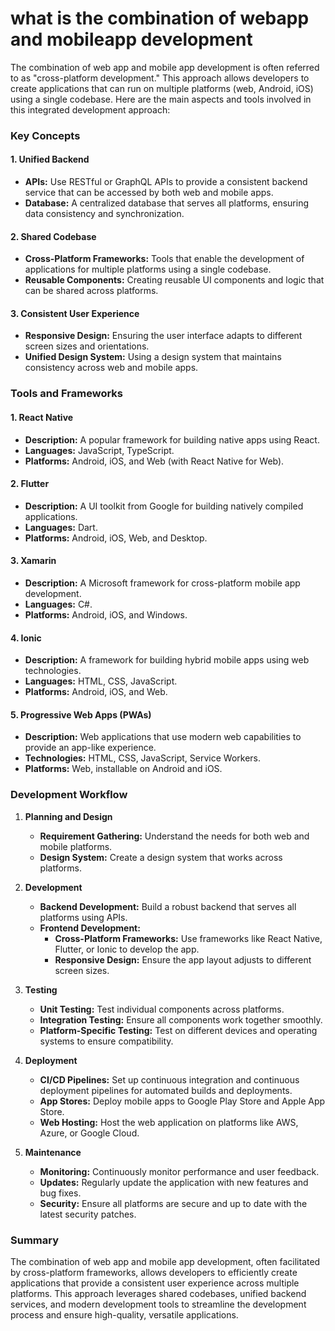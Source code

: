 # what is the combination of webapp and mobileapp development

The combination of web app and mobile app development is often referred to as "cross-platform development." This approach allows developers to create applications that can run on multiple platforms (web, Android, iOS) using a single codebase. Here are the main aspects and tools involved in this integrated development approach:

### Key Concepts

#### 1. **Unified Backend**
- **APIs:** Use RESTful or GraphQL APIs to provide a consistent backend service that can be accessed by both web and mobile apps.
- **Database:** A centralized database that serves all platforms, ensuring data consistency and synchronization.

#### 2. **Shared Codebase**
- **Cross-Platform Frameworks:** Tools that enable the development of applications for multiple platforms using a single codebase.
- **Reusable Components:** Creating reusable UI components and logic that can be shared across platforms.

#### 3. **Consistent User Experience**
- **Responsive Design:** Ensuring the user interface adapts to different screen sizes and orientations.
- **Unified Design System:** Using a design system that maintains consistency across web and mobile apps.

### Tools and Frameworks

#### 1. **React Native**
- **Description:** A popular framework for building native apps using React.
- **Languages:** JavaScript, TypeScript.
- **Platforms:** Android, iOS, and Web (with React Native for Web).

#### 2. **Flutter**
- **Description:** A UI toolkit from Google for building natively compiled applications.
- **Languages:** Dart.
- **Platforms:** Android, iOS, Web, and Desktop.

#### 3. **Xamarin**
- **Description:** A Microsoft framework for cross-platform mobile app development.
- **Languages:** C#.
- **Platforms:** Android, iOS, and Windows.

#### 4. **Ionic**
- **Description:** A framework for building hybrid mobile apps using web technologies.
- **Languages:** HTML, CSS, JavaScript.
- **Platforms:** Android, iOS, and Web.

#### 5. **Progressive Web Apps (PWAs)**
- **Description:** Web applications that use modern web capabilities to provide an app-like experience.
- **Technologies:** HTML, CSS, JavaScript, Service Workers.
- **Platforms:** Web, installable on Android and iOS.

### Development Workflow

1. **Planning and Design**
   - **Requirement Gathering:** Understand the needs for both web and mobile platforms.
   - **Design System:** Create a design system that works across platforms.

2. **Development**
   - **Backend Development:** Build a robust backend that serves all platforms using APIs.
   - **Frontend Development:**
     - **Cross-Platform Frameworks:** Use frameworks like React Native, Flutter, or Ionic to develop the app.
     - **Responsive Design:** Ensure the app layout adjusts to different screen sizes.

3. **Testing**
   - **Unit Testing:** Test individual components across platforms.
   - **Integration Testing:** Ensure all components work together smoothly.
   - **Platform-Specific Testing:** Test on different devices and operating systems to ensure compatibility.

4. **Deployment**
   - **CI/CD Pipelines:** Set up continuous integration and continuous deployment pipelines for automated builds and deployments.
   - **App Stores:** Deploy mobile apps to Google Play Store and Apple App Store.
   - **Web Hosting:** Host the web application on platforms like AWS, Azure, or Google Cloud.

5. **Maintenance**
   - **Monitoring:** Continuously monitor performance and user feedback.
   - **Updates:** Regularly update the application with new features and bug fixes.
   - **Security:** Ensure all platforms are secure and up to date with the latest security patches.

### Summary

The combination of web app and mobile app development, often facilitated by cross-platform frameworks, allows developers to efficiently create applications that provide a consistent user experience across multiple platforms. This approach leverages shared codebases, unified backend services, and modern development tools to streamline the development process and ensure high-quality, versatile applications.

